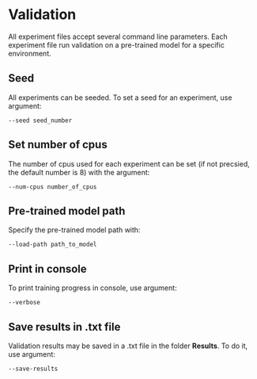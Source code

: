 # Validation

All experiment files accept several command line parameters. Each experiment file run validation on a pre-trained model for a specific environment.

## Seed
All experiments can be seeded. To set a seed for an experiment, use argument:

	--seed seed_number
	
## Set number of cpus 
The number of cpus used for each experiment can be set (if not precsied, the default number is 8) with the argument:

    --num-cpus number_of_cpus
    
## Pre-trained model path
Specify the pre-trained model path with:

    --load-path path_to_model

## Print in console
To print training progress in console, use argument:

	--verbose

## Save results in .txt file
Validation results may be saved in a .txt file in the folder **Results**. To do it, use argument:

	--save-results